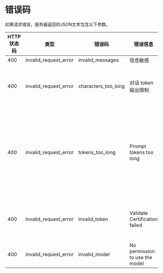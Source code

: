 # 错误码
如果请求错误，服务器返回的JSON文本包含以下参数。

| HTTP 状态码 | 类型 | 错误码 | 错误信息 | 描述 |
|-|-|-|-|-|
| 400 | invalid_request_error | invalid_messages | 信息敏感 | 消息敏感 |
| 400 | invalid_request_error | characters_too_long | 对话 token 输出限制 | 目前 deepseek 系列模型支持的最大 max_tokens 为 12288 |
| 400 | invalid_request_error | tokens_too_long | Prompt tokens too long | 【用户输入错误】请求内容超过大模型内部限制，即用户输入大模型内容过长，可以尝试以下方法解决：<br>• 适当缩短输入 |
| 400 | invalid_request_error | invalid_token | Validate Certification failed | bearer token 无效，用户可以参考【鉴权说明】获取最新密钥 |
| 400 | invalid_request_error | invalid_model | No permission to use the model | 没有模型权限 |

